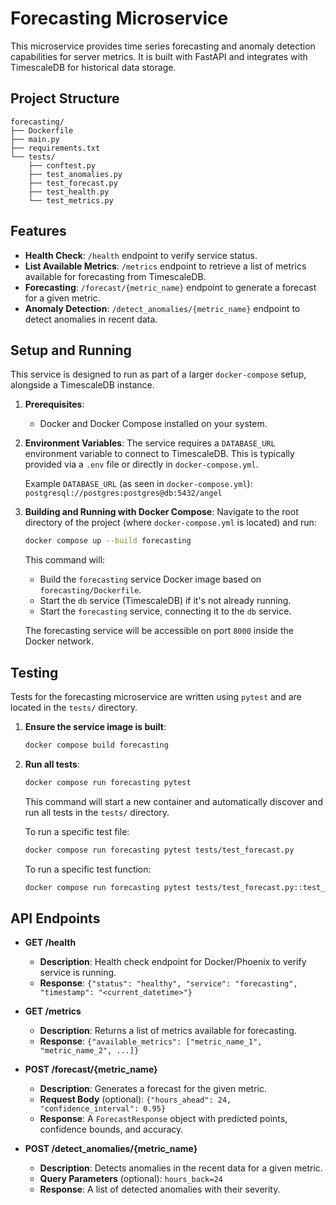 # Forecasting Microservice

This microservice provides time series forecasting and anomaly detection capabilities for server metrics. It is built with FastAPI and integrates with TimescaleDB for historical data storage.

## Project Structure

```
forecasting/
├── Dockerfile
├── main.py
├── requirements.txt
└── tests/
    ├── conftest.py
    ├── test_anomalies.py
    ├── test_forecast.py
    ├── test_health.py
    └── test_metrics.py
```

## Features

- **Health Check**: `/health` endpoint to verify service status.
- **List Available Metrics**: `/metrics` endpoint to retrieve a list of metrics available for forecasting from TimescaleDB.
- **Forecasting**: `/forecast/{metric_name}` endpoint to generate a forecast for a given metric.
- **Anomaly Detection**: `/detect_anomalies/{metric_name}` endpoint to detect anomalies in recent data.

## Setup and Running

This service is designed to run as part of a larger `docker-compose` setup, alongside a TimescaleDB instance.

1.  **Prerequisites**:
    *   Docker and Docker Compose installed on your system.

2.  **Environment Variables**:
    The service requires a `DATABASE_URL` environment variable to connect to TimescaleDB. This is typically provided via a `.env` file or directly in `docker-compose.yml`.

    Example `DATABASE_URL` (as seen in `docker-compose.yml`):
    `postgresql://postgres:postgres@db:5432/angel`

3.  **Building and Running with Docker Compose**:
    Navigate to the root directory of the project (where `docker-compose.yml` is located) and run:

    ```bash
    docker compose up --build forecasting
    ```

    This command will:
    *   Build the `forecasting` service Docker image based on `forecasting/Dockerfile`.
    *   Start the `db` service (TimescaleDB) if it's not already running.
    *   Start the `forecasting` service, connecting it to the `db` service.

    The forecasting service will be accessible on port `8000` inside the Docker network.

## Testing

Tests for the forecasting microservice are written using `pytest` and are located in the `tests/` directory.

1.  **Ensure the service image is built**:

    ```bash
    docker compose build forecasting
    ```

2.  **Run all tests**:

    ```bash
    docker compose run forecasting pytest
    ```

    This command will start a new container and automatically discover and run all tests in the `tests/` directory.

    To run a specific test file:

    ```bash
    docker compose run forecasting pytest tests/test_forecast.py
    ```

    To run a specific test function:

    ```bash
    docker compose run forecasting pytest tests/test_forecast.py::test_forecast_metric_success
    ```

## API Endpoints

-   **GET /health**
    *   **Description**: Health check endpoint for Docker/Phoenix to verify service is running.
    *   **Response**: `{"status": "healthy", "service": "forecasting", "timestamp": "<current_datetime>"}`

-   **GET /metrics**
    *   **Description**: Returns a list of metrics available for forecasting.
    *   **Response**: `{"available_metrics": ["metric_name_1", "metric_name_2", ...]}`

-   **POST /forecast/{metric_name}**
    *   **Description**: Generates a forecast for the given metric.
    *   **Request Body** (optional): `{"hours_ahead": 24, "confidence_interval": 0.95}`
    *   **Response**: A `ForecastResponse` object with predicted points, confidence bounds, and accuracy.

-   **POST /detect_anomalies/{metric_name}**
    *   **Description**: Detects anomalies in the recent data for a given metric.
    *   **Query Parameters** (optional): `hours_back=24`
    *   **Response**: A list of detected anomalies with their severity.
